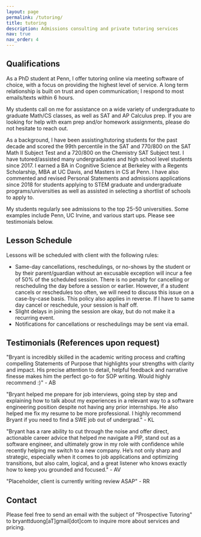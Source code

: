 ```yaml
---
layout: page
permalink: /tutoring/
title: tutoring
description: Admissions consulting and private tutoring services
nav: true
nav_order: 4
---
```


## Qualifications

As a PhD student at Penn, I offer tutoring online via meeting software of choice, with a focus on providing the highest level of service. A long term relationship is built on trust and open communication; I respond to most emails/texts within 6 hours.

My students call on me for assistance on a wide variety of undergraduate to graduate Math/CS classes, as well as SAT and AP Calculus prep. If you are looking for help with exam prep and/or homework assignments, please do not hesitate to reach out. 

As a background, I have been assisting/tutoring students for the past decade and scored the 99th percentile in the SAT and 770/800 on the SAT Math II Subject Test and a 720/800 on the Chemistry SAT Subject test. I have tutored/assisted many undergraduates and high school level students since 2017. I earned a BA in Cognitive Science at Berkeley with a Regents Scholarship, MBA at UC Davis, and Masters in CS at Penn. I have also commented and revised Personal Statements and admissions applications since 2018 for students applying to STEM graduate and undergraduate programs/universities as well as assisted in selecting a shortlist of schools to apply to.

My students regularly see admissions to the top 25-50 universities. Some examples include Penn, UC Irvine, and various start ups. Please see testimonials below.

## Lesson Schedule

Lessons will be scheduled with client with the following rules:

* Same-day cancellations, reschedulings, or no-shows by the student or by their parent/guardian without an excusable exception will incur a fee of 50% of the scheduled session. There is no penalty for cancelling or rescheduling the day before a session or earlier. However, if a student cancels or reschedules too often, we will need to discuss this issue on a case-by-case basis. This policy also applies in reverse. If I have to same day cancel or reschedule, your session is half off.
* Slight delays in joining the session are okay, but do not make it a recurring event.
* Notifications for cancellations or reschedulings may be sent via email.

## Testimonials (References upon request)

"Bryant is incredibly skilled in the academic writing process and crafting compelling Statements of Purpose that highlights your strengths with clarity and impact. His precise attention to detail, helpful feedback and narrative finesse makes him the perfect go-to for SOP writing. Would highly recommend :)" - AB

"Bryant helped me prepare for job interviews, going step by step and explaining how to talk about my experiences in a relevant way to a software engineering position despite not having any prior internships. He also helped me fix my resume to be more professional. I highly recommend Bryant if you need to find a SWE job out of undergrad." - KL

"Bryant has a rare ability to cut through the noise and offer direct, actionable career advice that helped me navigate a PIP, stand out as a software engineer, and ultimately grow in my role with confidence while recently helping me switch to a new company. He’s not only sharp and strategic, especially when it comes to job applications and optimizing transitions, but also calm, logical, and a great listener who knows exactly how to keep you grounded and focused." - AV

"Placeholder, client is currently writing review ASAP" - RR

## Contact

Please feel free to send an email with the subject of "Prospective Tutoring" to bryanttduong[aT]gmail[dot]com to inquire more about services and pricing.